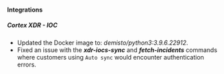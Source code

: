 
#### Integrations
##### Cortex XDR - IOC
- Updated the Docker image to: *demisto/python3:3.9.6.22912*.
- Fixed an issue with the ***xdr-iocs-sync*** and ***fetch-incidents*** commands where customers using `Auto sync` would encounter authentication errors.
